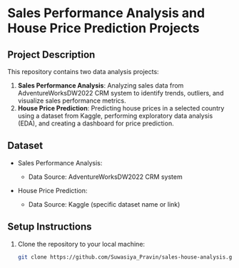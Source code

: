 # Sales Performance Analysis and House Price Prediction Projects

## Project Description

This repository contains two data analysis projects:

1. **Sales Performance Analysis**: Analyzing sales data from AdventureWorksDW2022 CRM system to identify trends, outliers, and visualize sales performance metrics.
2. **House Price Prediction**: Predicting house prices in a selected country using a dataset from Kaggle, performing exploratory data analysis (EDA), and creating a dashboard for price prediction.

## Dataset

- Sales Performance Analysis:
  - Data Source: AdventureWorksDW2022 CRM system

- House Price Prediction:
  - Data Source: Kaggle (specific dataset name or link)


## Setup Instructions

1. Clone the repository to your local machine:
   ```bash
   git clone https://github.com/Suwasiya_Pravin/sales-house-analysis.git
